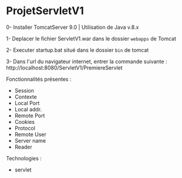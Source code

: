 # ProjetServletV1

0- Installer TomcatServer 9.0 | Utilisation de Java v.8.x

1- Deplacer le fichier ServletV1.war dans le dossier `webapps` de Tomcat

2- Executer startup.bat situé dans le dossier `bin` de tomcat 

3- Dans l'url du navigateur internet, entrer la commande suivante : http://localhost:8080/ServletV1/PremiereServlet

Fonctionnalités présentes :
- Session
- Contexte
- Local Port
- Local addr.
- Remote Port
- Cookies
- Protocol
- Remote User
- Server name
- Reader

Technologies :
- servlet
